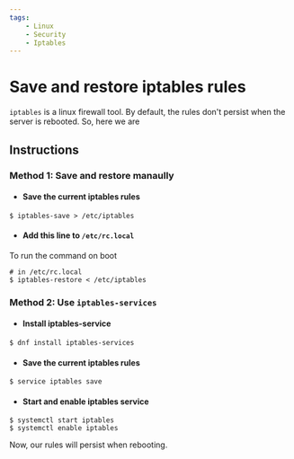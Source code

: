 ```yaml
---
tags:
    - Linux
    - Security
    - Iptables
---
```

# Save and restore iptables rules

`iptables` is a linux firewall tool. By default, the rules don't persist when the server is rebooted. So, here we are

## Instructions

### Method 1: Save and restore manaully

- #### Save the current iptables rules

```
$ iptables-save > /etc/iptables
```

- #### Add this line to `/etc/rc.local`

To run the command on boot
```
# in /etc/rc.local
$ iptables-restore < /etc/iptables
```

### Method 2: Use `iptables-services`

- #### Install iptables-service

```
$ dnf install iptables-services
```

- #### Save the current iptables rules

```
$ service iptables save
```

- #### Start and enable iptables service

```
$ systemctl start iptables
$ systemctl enable iptables
```

Now, our rules will persist when rebooting.